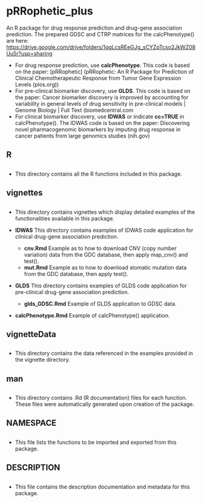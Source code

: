 # pRRophetic_plus

An R package for drug response prediction and drug-gene association prediction. The prepared GDSC and CTRP matrices for the calcPhenotype() are here: https://drive.google.com/drive/folders/1qgLcsREeGJg_sCYZpTcso2JkWZ08Uu5r?usp=sharing
 *  For drug response prediction, use **calcPhenotype**. This code is based on the paper: [pRRophetic] (pRRophetic: An R Package for Prediction of Clinical Chemotherapeutic Response from Tumor Gene Expression Levels (plos.org))
 *  For pre-clinical biomarker discovery, use **GLDS**. This code is based on the paper: Cancer biomarker discovery is improved by accounting for variability in general levels of drug sensitivity in pre-clinical models | Genome Biology | Full Text (biomedcentral.com
 * For clinical biomarker discovery, use **IDWAS** or indicate **cc=TRUE** in calcPhenotype(). The IDWAS code is based on the paper: Discovering novel pharmacogenomic biomarkers by imputing drug response in cancer patients from large genomics studies (nih.gov)

## R <h2>
 * This directory contains all the R functions included in this package. 

## vignettes <h2> 
  *  This directory contains vignettes which display detailed examples of the functionalities available in this package.
  *  **IDWAS** This directory contains examples of IDWAS code application for clinical drug-gene association prediction. 
      + **cnv.Rmd** Example as to how to download CNV (copy number variation) data from the GDC database, then apply map_cnv() and test().
      + **mut.Rmd** Example as to how to download stomatic mutation data from the GDC database, then apply test(). 

  * **GLDS** This directory contains examples of GLDS code application for pre-clinical drug-gene association prediction. 
      + **glds_GDSC.Rmd** Example of GLDS application to GDSC data. 

  * **calcPhenotype.Rmd** Example of calcPhenotype() application.

## vignetteData <h2>
  * This directory contains the data referenced in the examples provided in the vignette directory. 

## man <h2>
 * This directory contains .Rd (R documentation) files for each function. These files were automatically generated upon creation of the package. 

## NAMESPACE <h2>
 * This file lists the functions to be imported and exported from this package. 

## DESCRIPTION <h2>
 * This file contains the description documentation and metadata for this package. 
